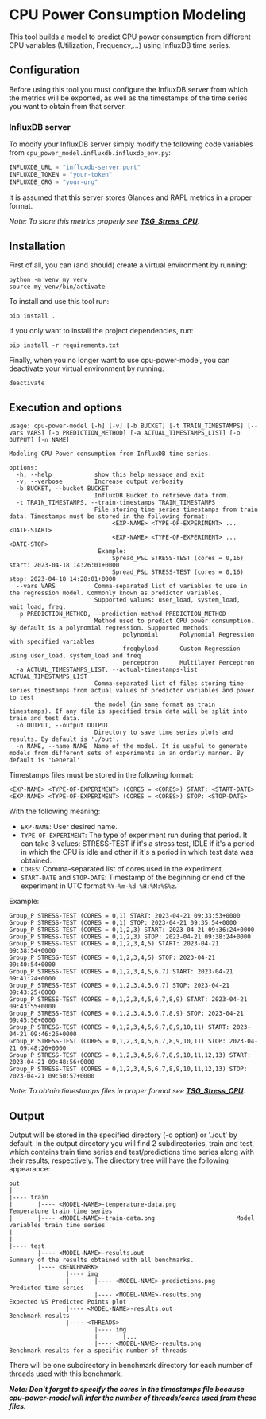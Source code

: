 # CPU Power Consumption Modeling

This tool builds a model to predict CPU power consumption from different CPU variables (Utilization, Frequency,...) using InfluxDB time series.

## Configuration

Before using this tool you must configure the InfluxDB server from which the metrics will be exported, as well as the timestamps of the time series you want to obtain from that server.

### InfluxDB server

To modify your InfluxDB server simply modify the following code variables from `cpu_power_model.influxdb.influxdb_env.py`:

```python
INFLUXDB_URL = "influxdb-server:port"
INFLUXDB_TOKEN = "your-token"
INFLUXDB_ORG = "your-org"
```

It is assumed that this server stores Glances and RAPL metrics in a proper format. 

*Note: To store this metrics properly see [**TSG_Stress_CPU**](git@github.com:TomeMD/TSG_StressCPU.git).*

## Installation

First of all, you can (and should) create a virtual environment by running:

```
python -m venv my_venv
source my_venv/bin/activate
```

To install and use this tool run:

```
pip install .
```

If you only want to install the project dependencies, run:

```
pip install -r requirements.txt
```

Finally, when you no longer want to use cpu-power-model, you can deactivate your virtual environment by running:

``` 
deactivate
```

## Execution and options

```shell
usage: cpu-power-model [-h] [-v] [-b BUCKET] [-t TRAIN_TIMESTAMPS] [--vars VARS] [-p PREDICTION_METHOD] [-a ACTUAL_TIMESTAMPS_LIST] [-o OUTPUT] [-n NAME]

Modeling CPU Power consumption from InfluxDB time series.

options:
  -h, --help            show this help message and exit
  -v, --verbose         Increase output verbosity
  -b BUCKET, --bucket BUCKET
                        InfluxDB Bucket to retrieve data from.
  -t TRAIN_TIMESTAMPS, --train-timestamps TRAIN_TIMESTAMPS
                        File storing time series timestamps from train data. Timestamps must be stored in the following format:
                             <EXP-NAME> <TYPE-OF-EXPERIMENT> ... <DATE-START>
                             <EXP-NAME> <TYPE-OF-EXPERIMENT> ... <DATE-STOP>
                         Example:
                             Spread_P&L STRESS-TEST (cores = 0,16) start: 2023-04-18 14:26:01+0000
                             Spread_P&L STRESS-TEST (cores = 0,16) stop: 2023-04-18 14:28:01+0000
  --vars VARS           Comma-separated list of variables to use in the regression model. Commonly known as predictor variables. 
                        Supported values: user_load, system_load, wait_load, freq.
  -p PREDICTION_METHOD, --prediction-method PREDICTION_METHOD
                        Method used to predict CPU power consumption. By default is a polynomial regression. Supported methods:
                                polynomial      Polynomial Regression with specified variables
                                freqbyload      Custom Regression using user_load, system_load and freq
                                perceptron      Multilayer Perceptron
  -a ACTUAL_TIMESTAMPS_LIST, --actual-timestamps-list ACTUAL_TIMESTAMPS_LIST
                        Comma-separated list of files storing time series timestamps from actual values of predictor variables and power to test
                        the model (in same format as train timestamps). If any file is specified train data will be split into train and test data.
  -o OUTPUT, --output OUTPUT
                        Directory to save time series plots and results. By default is './out'.
  -n NAME, --name NAME  Name of the model. It is useful to generate models from different sets of experiments in an orderly manner. By default is 'General'
```

Timestamps files must be stored in the following format:
```shell
<EXP-NAME> <TYPE-OF-EXPERIMENT> (CORES = <CORES>) START: <START-DATE>
<EXP-NAME> <TYPE-OF-EXPERIMENT> (CORES = <CORES>) STOP: <STOP-DATE>
```
With the following meaning:
- `EXP-NAME`: User desired name.
- `TYPE-OF-EXPERIMENT`: The type of experiment run during that period. It can take 3 values: STRESS-TEST if it's a stress test, IDLE if it's a period in which the CPU is idle and other if it's a period in which test data was obtained.
- `CORES`: Comma-separated list of cores used in the experiment.
- `START-DATE` and `STOP-DATE`: Timestamp of the beginning or end of the experiment in UTC format `%Y-%m-%d %H:%M:%S%z`.

Example:
```shell
Group_P STRESS-TEST (CORES = 0,1) START: 2023-04-21 09:33:53+0000
Group_P STRESS-TEST (CORES = 0,1) STOP: 2023-04-21 09:35:54+0000
Group_P STRESS-TEST (CORES = 0,1,2,3) START: 2023-04-21 09:36:24+0000
Group_P STRESS-TEST (CORES = 0,1,2,3) STOP: 2023-04-21 09:38:24+0000
Group_P STRESS-TEST (CORES = 0,1,2,3,4,5) START: 2023-04-21 09:38:54+0000
Group_P STRESS-TEST (CORES = 0,1,2,3,4,5) STOP: 2023-04-21 09:40:54+0000
Group_P STRESS-TEST (CORES = 0,1,2,3,4,5,6,7) START: 2023-04-21 09:41:24+0000
Group_P STRESS-TEST (CORES = 0,1,2,3,4,5,6,7) STOP: 2023-04-21 09:43:25+0000
Group_P STRESS-TEST (CORES = 0,1,2,3,4,5,6,7,8,9) START: 2023-04-21 09:43:55+0000
Group_P STRESS-TEST (CORES = 0,1,2,3,4,5,6,7,8,9) STOP: 2023-04-21 09:45:56+0000
Group_P STRESS-TEST (CORES = 0,1,2,3,4,5,6,7,8,9,10,11) START: 2023-04-21 09:46:26+0000
Group_P STRESS-TEST (CORES = 0,1,2,3,4,5,6,7,8,9,10,11) STOP: 2023-04-21 09:48:26+0000
Group_P STRESS-TEST (CORES = 0,1,2,3,4,5,6,7,8,9,10,11,12,13) START: 2023-04-21 09:48:56+0000
Group_P STRESS-TEST (CORES = 0,1,2,3,4,5,6,7,8,9,10,11,12,13) STOP: 2023-04-21 09:50:57+0000
```

*Note: To obtain timestamps files in proper format see [**TSG_Stress_CPU**](git@github.com:TomeMD/TSG_StressCPU.git).*

## Output

Output will be stored in the specified directory (-o option) or './out' by default. In the output directory you will find 2 subdirectories, train and test, which contains train time series and test/predictions time series along with their results, respectively. The directory tree will have the following appearance:

```shell
out
|
|---- train
|		|---- <MODEL-NAME>-temperature-data.png					Temperature train time series
|		|---- <MODEL-NAME>-train-data.png						Model variables train time series
|
|
|---- test
		|---- <MODEL-NAME>-results.out							Summary of the results obtained with all benchmarks.
		|---- <BENCHMARK>
				|---- img
				|		|---- <MODEL-NAME>-predictions.png		Predicted time series
                		|---- <MODEL-NAME>-results.png			Expected VS Predicted Points plot
				|---- <MODEL-NAME>-results.out					Benchmark results
				|---- <THREADS>
						|---- img
						|		|...
						|---- <MODEL-NAME>-results.png			Benchmark results for a specific number of threads
```

There will be one subdirectory in benchmark directory for each number of threads used with this benchmark. 

***Note: Don't forget to specify the cores in the timestamps file because cpu-power-model will infer the number of threads/cores used from these files.***

